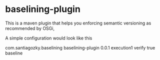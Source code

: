 baselining-plugin
=================

This is a maven plugin that helps you enforcing semantic versioning as recommended by OSGi,

A simple configuration would look like this

 <plugin>
     <groupId>com.santiagozky.baselining</groupId>
     <artifactId>baselining-plugin</artifactId>
     <version>0.0.1</version>
		 <executions>
			    <execution>
			        <id>execution1</id>
			        <phase>verify</phase>
					  	<configuration>
						        <pedant>true</pedant>
						  </configuration>
			        <goals>
			           <goal>baseline</goal>
			         </goals>
			     </execution>
			</executions>
</plugin>
